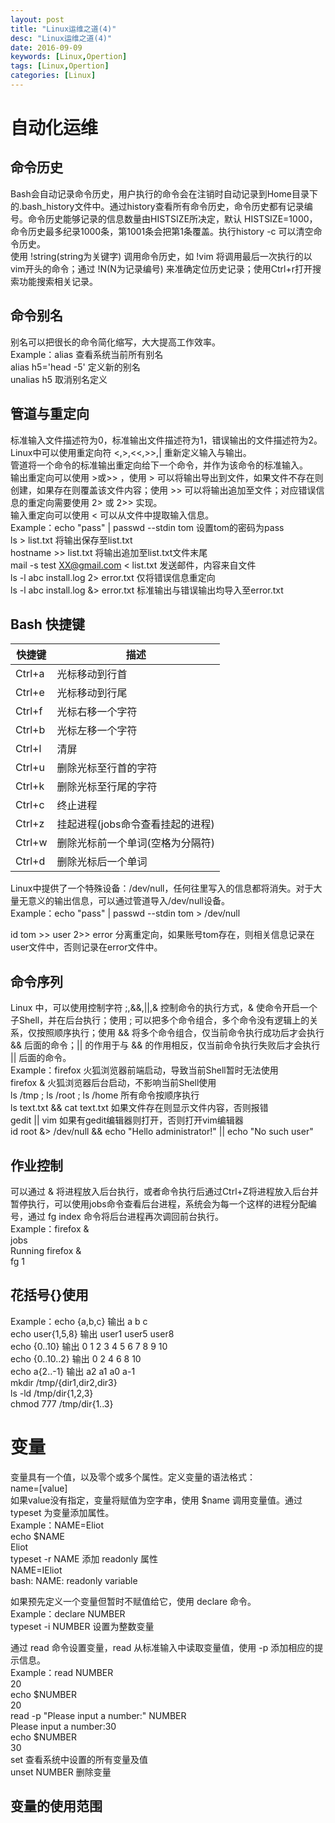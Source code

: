 ```yaml
---
layout: post
title: "Linux运维之道(4)"
desc: "Linux运维之道(4)"
date: 2016-09-09
keywords: [Linux,Opertion]
tags: [Linux,Opertion]
categories: [Linux]
---
```


# 自动化运维

## 命令历史

Bash会自动记录命令历史，用户执行的命令会在注销时自动记录到Home目录下的.bash_history文件中。通过history查看所有命令历史，命令历史都有记录编号。命令历史能够记录的信息数量由HISTSIZE所决定，默认 HISTSIZE=1000，命令历史最多纪录1000条，第1001条会把第1条覆盖。执行history -c 可以清空命令历史。  
使用 !string(string为关键字) 调用命令历史，如 !vim 将调用最后一次执行的以vim开头的命令；通过 !N(N为记录编号) 来准确定位历史记录；使用Ctrl+r打开搜索功能搜索相关记录。  

## 命令别名

别名可以把很长的命令简化缩写，大大提高工作效率。  
Example：alias 查看系统当前所有别名  
         alias h5='head -5' 定义新的别名  
         unalias h5 取消别名定义  

## 管道与重定向

标准输入文件描述符为0，标准输出文件描述符为1，错误输出的文件描述符为2。Linux中可以使用重定向符 <,>,<<,>>,| 重新定义输入与输出。  
管道将一个命令的标准输出重定向给下一个命令，并作为该命令的标准输入。  
输出重定向可以使用 >或>> ，使用 > 可以将输出导出到文件，如果文件不存在则创建，如果存在则覆盖该文件内容；使用 >> 可以将输出追加至文件；对应错误信息的重定向需要使用 2> 或 2>> 实现。  
输入重定向可以使用 < 可以从文件中提取输入信息。  
Example：echo "pass" | passwd --stdin tom 设置tom的密码为pass  
         ls > list.txt 将输出保存至list.txt  
         hostname >> list.txt 将输出追加至list.txt文件末尾  
         mail -s test XX@gmail.com < list.txt 发送邮件，内容来自文件  
         ls -l abc install.log 2> error.txt 仅将错误信息重定向  
         ls -l abc install.log &> error.txt 标准输出与错误输出均导入至error.txt  
         
## Bash 快捷键

|快捷键|描述|
|------|----|
|Ctrl+a|光标移动到行首|
|Ctrl+e|光标移动到行尾|
|Ctrl+f|光标右移一个字符|
|Ctrl+b|光标左移一个字符|
|Ctrl+l|清屏|
|Ctrl+u|删除光标至行首的字符|
|Ctrl+k|删除光标至行尾的字符|
|Ctrl+c|终止进程|
|Ctrl+z|挂起进程(jobs命令查看挂起的进程)|
|Ctrl+w|删除光标前一个单词(空格为分隔符)|
|Ctrl+d|删除光标后一个单词|

Linux中提供了一个特殊设备：/dev/null，任何往里写入的信息都将消失。对于大量无意义的输出信息，可以通过管道导入/dev/null设备。  
Example：echo "pass" | passwd --stdin tom > /dev/null  

id tom >> user 2>> error  分离重定向，如果账号tom存在，则相关信息记录在user文件中，否则记录在error文件中。  

## 命令序列

Linux 中，可以使用控制字符 ;,&&,||,& 控制命令的执行方式，& 使命令开启一个子Shell，并在后台执行；使用 ; 可以把多个命令组合，多个命令没有逻辑上的关系，仅按照顺序执行；使用 && 将多个命令组合，仅当前命令执行成功后才会执行 && 后面的命令；|| 的作用于与 && 的作用相反，仅当前命令执行失败后才会执行 || 后面的命令。  
Example：firefox 火狐浏览器前端启动，导致当前Shell暂时无法使用  
         firefox & 火狐浏览器后台启动，不影响当前Shell使用  
         ls /tmp ; ls /root ; ls /home 所有命令按顺序执行  
         ls text.txt && cat text.txt 如果文件存在则显示文件内容，否则报错  
         gedit || vim 如果有gedit编辑器则打开，否则打开vim编辑器  
         id root &> /dev/null && echo "Hello administrator!" || echo "No such user"  
## 作业控制

可以通过 & 将进程放入后台执行，或者命令执行后通过Ctrl+Z将进程放入后台并暂停执行，可以使用jobs命令查看后台进程，系统会为每一个这样的进程分配编号，通过 fg index 命令将后台进程再次调回前台执行。  
Example：firefox &  
         jobs  
         Running                 firefox &  
         fg 1  
         
## 花括号{}使用

Example：echo {a,b,c} 输出 a b c  
         echo user{1,5,8} 输出 user1 user5 user8  
         echo {0..10} 输出 0 1 2 3 4 5 6 7 8 9 10  
         echo {0..10..2} 输出 0 2 4 6 8 10  
         echo a{2..-1} 输出 a2 a1 a0 a-1  
         mkdir /tmp/{dir1,dir2,dir3}  
         ls -ld /tmp/dir{1,2,3}  
         chmod 777 /tmp/dir{1..3}  

# 变量

变量具有一个值，以及零个或多个属性。定义变量的语法格式：  
name=[value]  
如果value没有指定，变量将赋值为空字串，使用 $name 调用变量值。通过 typeset 为变量添加属性。  
Example：NAME=Eliot  
         echo $NAME  
Eliot  
         typeset -r NAME 添加 readonly 属性  
         NAME=IEliot  
bash: NAME: readonly variable  

如果预先定义一个变量但暂时不赋值给它，使用 declare 命令。  
Example：declare NUMBER  
         typeset -i NUMBER 设置为整数变量  

通过 read 命令设置变量，read 从标准输入中读取变量值，使用 -p 添加相应的提示信息。  
Example：read NUMBER  
20  
         echo $NUMBER   
20  
         read -p "Please input a number:" NUMBER  
Please input a number:30  
         echo $NUMBER  
30  
         set 查看系统中设置的所有变量及值  
         unset NUMBER 删除变量  
         
## 变量的使用范围

